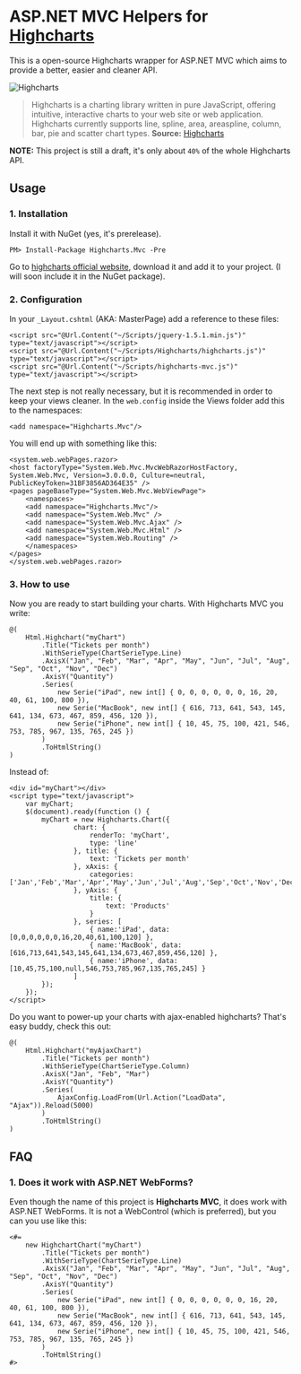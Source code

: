 # ASP.NET MVC Helpers for [Highcharts](http://www.highcharts.com/)

This is a open-source Highcharts wrapper for ASP.NET MVC which aims to provide a better, easier and cleaner API.

![Highcharts](https://github.com/oenning/highcharts-mvc/raw/master/highcharts.png)

> Highcharts is a charting library written in pure JavaScript, offering intuitive, interactive charts to your web site or web application. 
> Highcharts currently supports line, spline, area, areaspline, column, bar, pie and scatter chart types.
> **Source:** [Highcharts](http://www.highcharts.com/)

**NOTE:** This project is still a draft, it's only about `40%` of the whole Highcharts API.


## Usage

### 1. Installation

Install it with NuGet (yes, it's prerelease).

`PM> Install-Package Highcharts.Mvc -Pre`

Go to [highcharts official website](http://www.highcharts.com/), download it and add it to your project. (I will soon include it in the NuGet package).


### 2. Configuration

In your `_Layout.cshtml` (AKA: MasterPage) add a reference to these files:

```
<script src="@Url.Content("~/Scripts/jquery-1.5.1.min.js")" type="text/javascript"></script>
<script src="@Url.Content("~/Scripts/Highcharts/highcharts.js")" type="text/javascript"></script>
<script src="@Url.Content("~/Scripts/highcharts-mvc.js")" type="text/javascript"></script>
```

The next step is not really necessary, but it is recommended in order to keep your views cleaner.
In the `web.config` inside the Views folder add this to the namespaces:

```
<add namespace="Highcharts.Mvc"/>
```

You will end up with something like this:

```
<system.web.webPages.razor>
<host factoryType="System.Web.Mvc.MvcWebRazorHostFactory, System.Web.Mvc, Version=3.0.0.0, Culture=neutral, PublicKeyToken=31BF3856AD364E35" />
<pages pageBaseType="System.Web.Mvc.WebViewPage">
    <namespaces>
    <add namespace="Highcharts.Mvc"/>
    <add namespace="System.Web.Mvc" />
    <add namespace="System.Web.Mvc.Ajax" />
    <add namespace="System.Web.Mvc.Html" />
    <add namespace="System.Web.Routing" />
    </namespaces>
</pages>
</system.web.webPages.razor>
```

### 3. How to use

Now you are ready to start building your charts.
With Highcharts MVC you write:

```
@(
    Html.Highchart("myChart")
        .Title("Tickets per month")
		.WithSerieType(ChartSerieType.Line)
        .AxisX("Jan", "Feb", "Mar", "Apr", "May", "Jun", "Jul", "Aug", "Sep", "Oct", "Nov", "Dec")
        .AxisY("Quantity")
        .Series(
            new Serie("iPad", new int[] { 0, 0, 0, 0, 0, 0, 16, 20, 40, 61, 100, 800 }),
            new Serie("MacBook", new int[] { 616, 713, 641, 543, 145, 641, 134, 673, 467, 859, 456, 120 }),
            new Serie("iPhone", new int[] { 10, 45, 75, 100, 421, 546, 753, 785, 967, 135, 765, 245 })
        )
        .ToHtmlString()
)
```

Instead of:

```
<div id="myChart"></div>
<script type="text/javascript">
    var myChart;
    $(document).ready(function () {
        myChart = new Highcharts.Chart({
				chart: {
					renderTo: 'myChart',
					type: 'line'
				}, title: {
					text: 'Tickets per month'
				}, xAxis: {
					categories: ['Jan','Feb','Mar','Apr','May','Jun','Jul','Aug','Sep','Oct','Nov','Dec']
				}, yAxis: {
					title: { 
						text: 'Products'
					}
				}, series: [
					{ name:'iPad', data: [0,0,0,0,0,0,16,20,40,61,100,120] },
					{ name:'MacBook', data: [616,713,641,543,145,641,134,673,467,859,456,120] },
					{ name:'iPhone', data: [10,45,75,100,null,546,753,785,967,135,765,245] }
				]
        });
    });
</script>
```

Do you want to power-up your charts with ajax-enabled highcharts? That's easy buddy, check this out:

```
@(
    Html.Highchart("myAjaxChart")
        .Title("Tickets per month")
        .WithSerieType(ChartSerieType.Column)
        .AxisX("Jan", "Feb", "Mar")
        .AxisY("Quantity")
        .Series(
            AjaxConfig.LoadFrom(Url.Action("LoadData", "Ajax")).Reload(5000)
        )
        .ToHtmlString()
)
```

## FAQ

### 1. Does it work with ASP.NET WebForms?

Even though the name of this project is **Highcharts MVC**, it does work with ASP.NET WebForms. It is not a WebControl (which is preferred), but you
can you use like this:

```
<#=
    new HighchartChart("myChart")
        .Title("Tickets per month")
		.WithSerieType(ChartSerieType.Line)
        .AxisX("Jan", "Feb", "Mar", "Apr", "May", "Jun", "Jul", "Aug", "Sep", "Oct", "Nov", "Dec")
        .AxisY("Quantity")
        .Series(
            new Serie("iPad", new int[] { 0, 0, 0, 0, 0, 0, 16, 20, 40, 61, 100, 800 }),
            new Serie("MacBook", new int[] { 616, 713, 641, 543, 145, 641, 134, 673, 467, 859, 456, 120 }),
            new Serie("iPhone", new int[] { 10, 45, 75, 100, 421, 546, 753, 785, 967, 135, 765, 245 })
        )
        .ToHtmlString()
#>
```